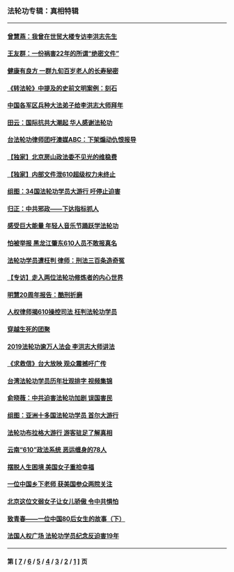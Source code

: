 ### 法轮功专辑：真相特辑
---
#### [曾慧燕：我曾在世贸大楼专访李洪志先生](../../pages/nf4389/n12898729.md?10020430) 
#### [王友群：一份祸害22年的所谓“绝密文件”](../../pages/nf4389/n12871750.md?10020430) 
#### [健康有良方 一群九旬百岁老人的长寿秘密](../../pages/nf4389/n12847475.md?10020430) 
#### [《转法轮》中提及的史前文明案例：刻石](../../pages/nf4389/n12758577.md?10020430) 
#### [中国各军区兵种大法弟子给李洪志大师拜年](../../pages/nf4389/n12750047.md?10020430) 
#### [田云：国际抗共大潮起 华人感谢法轮功](../../pages/nf4389/n12357708.md?10020430) 
#### [台法轮功律师团吁澳媒ABC：下架煽动仇恨报导](../../pages/nf4389/n12279917.md?10020430) 
#### [【独家】北京房山政法委不见光的维稳费](../../pages/nf4389/n12031979.md?10020430) 
#### [【独家】内部文件泄610超级权力未终止](../../pages/nf4389/n12023895.md?10020430) 
#### [组图：34国法轮功学员大游行 吁停止迫害](../../pages/nf4389/n11492658.md?10020430) 
#### [归正：中共邪政——下达指标抓人](../../pages/nf4389/n11474770.md?10020430) 
#### [感受巨大能量 年轻人音乐节踊跃学法轮功](../../pages/nf4389/n11441981.md?10020430) 
#### [怕被举报 黑龙江肇东610人员不敢报真名](../../pages/nf4389/n11436499.md?10020430) 
#### [法轮功学员遭枉判 律师：刑法三百条造奇冤](../../pages/nf4389/n11433943.md?10020430) 
#### [【专访】走入两位法轮功修炼者的内心世界](../../pages/nf4389/n11415623.md?10020430) 
#### [明慧20周年报告：酷刑折磨](../../pages/nf4389/n11387954.md?10020430) 
#### [人权律师揭610操控司法 枉判法轮功学员](../../pages/nf4389/n11313370.md?10020430) 
#### [穿越生死的团聚](../../pages/nf4389/n11258922.md?10020430) 
#### [2019法轮功逾万人法会 李洪志大师讲法](../../pages/nf4389/n11265303.md?10020430) 
#### [《求救信》台大放映 观众震撼吁广传](../../pages/nf4389/n10922251.md?10020430) 
#### [台湾法轮功学员历年壮观排字 视频集锦](../../pages/nf4389/n10878789.md?10020430) 
#### [俞晓薇：中共迫害法轮功加剧 误国害民](../../pages/nf4389/n10859260.md?10020430) 
#### [组图：亚洲十多国法轮功学员 首尔大游行](../../pages/nf4389/n10781149.md?10020430) 
#### [法轮功布拉格大游行 游客驻足了解真相](../../pages/nf4389/n10749360.md?10020430) 
#### [云南“610”政法系统 恶运缠身的78人](../../pages/nf4389/n10747534.md?10020430) 
#### [摆脱人生困境 美国女子重拾幸福](../../pages/nf4389/n10688678.md?10020430) 
#### [一位中国乡下老师 获美国参众两院关注](../../pages/nf4389/n10683927.md?10020430) 
#### [北京这位文弱女子让女儿骄傲 令中共惧怕](../../pages/nf4389/n10668341.md?10020430) 
#### [致青春——一位中国80后女生的故事（下）](../../pages/nf4389/n10642721.md?10020430) 
#### [法国人权广场 法轮功学员纪念反迫害19年](../../pages/nf4389/n10586601.md?10020430) 

---
#### 第 [ [7](./7.md?10020430) / [6](./6.md?10020430) / [5](./5.md?10020430) / [4](./4.md?10020430) / [3](./3.md?10020430) / [2](./2.md?10020430) / [1](./1.md?10020430) ] 页
